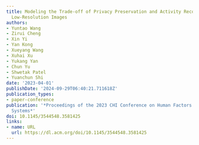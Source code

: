 ```yaml
---
title: Modeling the Trade-off of Privacy Preservation and Activity Recognition on
  Low-Resolution Images
authors:
- Yuntao Wang
- Zirui Cheng
- Xin Yi
- Yan Kong
- Xueyang Wang
- Xuhai Xu
- Yukang Yan
- Chun Yu
- Shwetak Patel
- Yuanchun Shi
date: '2023-04-01'
publishDate: '2024-09-29T06:40:21.711618Z'
publication_types:
- paper-conference
publication: '*Proceedings of the 2023 CHI Conference on Human Factors in Computing
  Systems*'
doi: 10.1145/3544548.3581425
links:
- name: URL
  url: https://dl.acm.org/doi/10.1145/3544548.3581425
---
```

